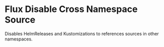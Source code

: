 # Flux Disable Cross Namespace Source
Disables HelmReleases and Kustomizations to references sources in other namespaces.
